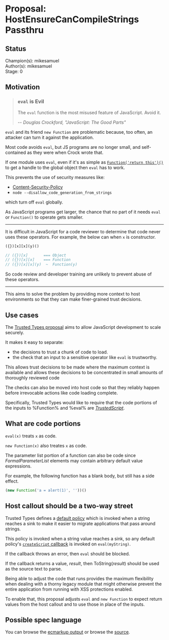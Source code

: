 # Proposal: HostEnsureCanCompileStrings Passthru

## Status

Champion(s): mikesamuel <br>
Author(s): mikesamuel <br>
Stage: 0

## Motivation

> ### `eval` is Evil
>
> The `eval` function is the most misused feature of JavaScript. Avoid it.
>
> -- <cite>Douglas Crockford, "JavaScript: The Good Parts"</cite>

`eval` and its friend `new Function` are problematic because, too
often, an attacker can turn it against the application.

Most code avoids `eval`, but JS programs are no longer small, and
self-contained as they were when Crock wrote that.

If one module uses `eval`, even if it's as simple as
[`Function('return this')()`][core-js-example] to get a handle to the
global object then `eval` has to work.

This prevents the use of security measures like:

*  [Content-Security-Policy](https://csp.withgoogle.com/docs/index.html)
*  `node --disallow_code_generation_from_strings`

which turn off `eval` globally.

As JavaScript programs get larger, the chance that no part of it needs `eval` or `Function()`
to operate gets smaller.

----

It is difficult in JavaScript for a code reviewer to determine that
code never uses these operators.  For example, the below can when `x` is constructor.

```js
({})[x][x](y)()

// ({})[x]       === Object
// ({})[x][x]    === Function
// ({})[x][x](y)  ~  Function(y)
```

So code review and developer training are unlikely to prevent abuse of these
operators.

----

This aims to solve the problem by providing more context to host environments so that they
can make finer-grained trust decisions.


## Use cases

The [Trusted Types proposal][TT] aims to allow JavaScript development to scale securely.

It makes it easy to separate:

*  the decisions to trust a chunk of code to load.
*  the check that an input to a sensitive operator like `eval` is trustworthy.

This allows trust decisions to be made where the maximum context is
available and allows these decisions to be concentrated in small
amounts of thoroughly reviewed code

The checks can also be moved into host code so that they reliably happen before
irrevocable actions like code loading complete.

Specifically, Trusted Types would like to require that the code portions of the
inputs to %Function% and %eval% are [*TrustedScript*][TrustedScript].


## What are code portions

`eval(x)` treats `x` as code.

`new Function(x)` also treates `x` as code.

The parameter list portion of a function can also be code since *FormalParameterList* elements may contain arbitrary default value expressions.

For example, the following function has a blank body, but still has a side effect.

```js
(new Function('a = alert(1)', ''))()
```


## Host callout should be a two-way street

Trusted Types defines a [default policy](https://wicg.github.io/trusted-types/dist/spec/#default-policy-hdr) which
is invoked when a string reaches a sink to make it easier to migrate applications that pass around strings.

This policy is invoked when a string value reaches a sink, so any default policy's [`createScript` callback](https://wicg.github.io/trusted-types/dist/spec/#callbackdef-createscriptcallback) is invoked on `eval(myString)`.

If the callback throws an error, then `eval` should be blocked.

If the callback returns a value, *result*, then ToString(*result*) should be used as the source text to parse.

Being able to adjust the code that runs provides the maximum flexibility when dealing with a thorny legacy module
that might otherwise prevent the entire application from running with XSS protections enabled.

To enable that, this proposal adjusts `eval` and `new Function` to expect return values from the host callout and
to use those in place of the inputs.


## Possible spec language

You can browse the [ecmarkup output][] or browse the [source][].


[core-js-example]: https://github.com/zloirock/core-js/blob/2a005abe68520248d4431cab70d86e40b55d6e98/packages/core-js/internals/global.js#L5
[TT]: https://wicg.github.io/trusted-types/dist/spec/
[TrustedScript]: https://wicg.github.io/trusted-types/dist/spec/#typedef-trustedscript
[ecmarkup output]: https://mikesamuel.github.io/proposal-hostensurecancompilestrings-passthru/
[source]: https://github.com/mikesamuel/proposal-hostensurecancompilestrings-passthru/blob/master/spec.emu
